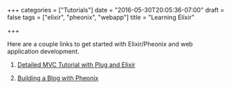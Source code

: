 +++
categories = ["Tutorials"]
date = "2016-05-30T20:05:36-07:00"
draft = false
tags = ["elixir", "pheonix", "webapp"]
title = "Learning Elixir"

+++

Here are a couple links to get started with Elixir/Pheonix and web application
development.

1. [Detailed MVC Tutorial with Plug and Elixir](https://codewords.recurse.com/issues/five/building-a-web-framework-from-scratch-in-elixir)

2. [Building a Blog with Pheonix](http://codetunes.com/2015/phoenix-blog/)
